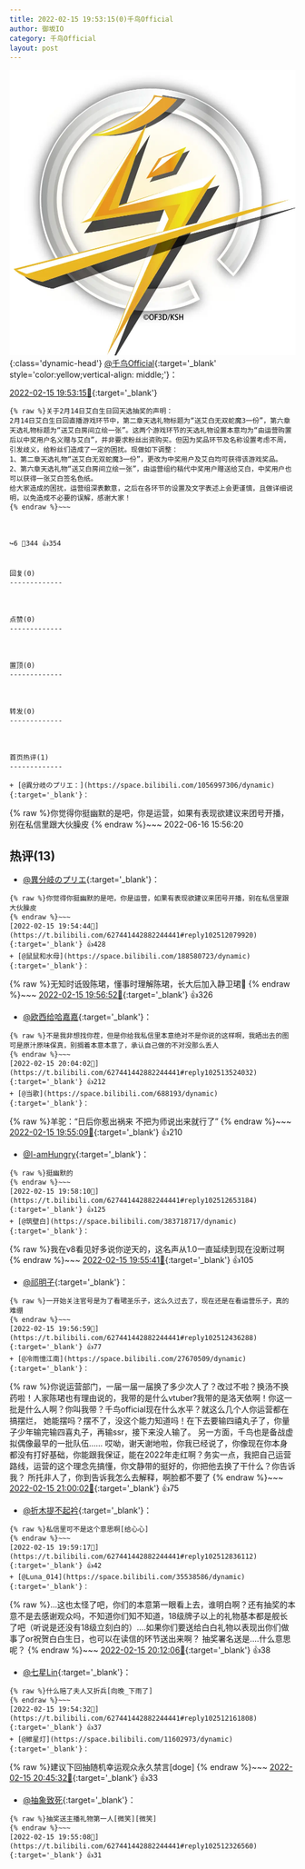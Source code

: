 ```yaml
---
title: 2022-02-15 19:53:15(0)千鸟Official
author: 御坂IO
category: 千鸟Official
layout: post
---
```


![img](/images/d7235309f85c0e1aec9d4ca9b6be983202228f8e.jpg){:class='dynamic-head'}
[@千鸟Official](https://space.bilibili.com/553771121/dynamic){:target='_blank' style='color:yellow;vertical-align: middle;'}：

[2022-02-15 19:53:15🔗](https://t.bilibili.com/627441442882244441){:target='_blank'}

~~~
{% raw %}关于2月14日艾白生日回天选抽奖的声明：
2月14日艾白生日回直播游戏环节中，第二章天选礼物标题为“送艾白无双蛇魔3一份”，第六章天选礼物标题为“送艾白房间立绘一张”。这两个游戏环节的天选礼物设置本意均为“由运营购置后以中奖用户名义赠与艾白”，并非要求粉丝出资购买。但因为奖品环节及名称设置考虑不周，引发歧义，给粉丝们造成了一定的困扰。现做如下调整：
1、第二章天选礼物“送艾白无双蛇魔3一份”，更改为中奖用户及艾白均可获得该游戏奖品。
2、第六章天选礼物“送艾白房间立绘一张”，由运营组约稿代中奖用户赠送给艾白，中奖用户也可以获得一张艾白签名色纸。
给大家造成的困扰，运营组深表歉意，之后在各环节的设置及文字表述上会更谨慎，且做详细说明，以免造成不必要的误解，感谢大家！ 
{% endraw %}~~~



↪️6 💬344 👍354


回复(0)
-------------



点赞(0)
-------------



置顶(0)
-------------



转发(0)
-------------



首页热评(1)
-------------

+ [@異分岐のプリエ：](https://space.bilibili.com/1056997306/dynamic){:target='_blank'}：
~~~
{% raw %}你觉得你挺幽默的是吧，你是运营，如果有表现欲建议来团号开播，别在私信里跟大伙臊皮
{% endraw %}~~~
2022-06-16 15:56:20


热评(13)
-------------

+ [@異分岐のプリエ](https://space.bilibili.com/1056997306/dynamic){:target='_blank'}：
~~~
{% raw %}你觉得你挺幽默的是吧，你是运营，如果有表现欲建议来团号开播，别在私信里跟大伙臊皮
{% endraw %}~~~
[2022-02-15 19:54:44🔗](https://t.bilibili.com/627441442882244441#reply102512079920){:target='_blank'} 👍428
+ [@鼠鼠和水母](https://space.bilibili.com/188580723/dynamic){:target='_blank'}：
~~~
{% raw %}无知时诋毁陈珺，懂事时理解陈珺，长大后加入静卫珺😤
{% endraw %}~~~
[2022-02-15 19:56:52🔗](https://t.bilibili.com/627441442882244441#reply102512431568){:target='_blank'} 👍326
+ [@欧西给哈嘉嘉](https://space.bilibili.com/157340391/dynamic){:target='_blank'}：
~~~
{% raw %}不是我非想找你茬，但是你给我私信里本意绝对不是你说的这样啊，我晒出去的图可是原汁原味保真，别搁着本意本意了，承认自己做的不对没那么丢人
{% endraw %}~~~
[2022-02-15 20:04:02🔗](https://t.bilibili.com/627441442882244441#reply102513524032){:target='_blank'} 👍212
+ [@当歌](https://space.bilibili.com/688193/dynamic){:target='_blank'}：
~~~
{% raw %}羊驼：“日后你惹出祸来 不把为师说出来就行了”
{% endraw %}~~~
[2022-02-15 19:55:09🔗](https://t.bilibili.com/627441442882244441#reply102512327264){:target='_blank'} 👍210
+ [@I-amHungry](https://space.bilibili.com/6715117/dynamic){:target='_blank'}：
~~~
{% raw %}挺幽默的
{% endraw %}~~~
[2022-02-15 19:58:10🔗](https://t.bilibili.com/627441442882244441#reply102512653184){:target='_blank'} 👍125
+ [@筑壁白](https://space.bilibili.com/383718717/dynamic){:target='_blank'}：
~~~
{% raw %}我在v8看见好多说你逆天的，这名声从1.0一直延续到现在没断过啊
{% endraw %}~~~
[2022-02-15 19:55:41🔗](https://t.bilibili.com/627441442882244441#reply102512280560){:target='_blank'} 👍105
+ [@祁明子](https://space.bilibili.com/12507884/dynamic){:target='_blank'}：
~~~
{% raw %}一开始关注官号是为了看珺圣乐子，这么久过去了，现在还是在看运营乐子，真的难绷
{% endraw %}~~~
[2022-02-15 19:56:59🔗](https://t.bilibili.com/627441442882244441#reply102512436288){:target='_blank'} 👍77
+ [@冷雨憶江南](https://space.bilibili.com/27670509/dynamic){:target='_blank'}：
~~~
{% raw %}你说运营部门，一届一届一届换了多少次人了？改过不啦？换汤不换药啦！人家陈珺也有理由说的，我带的是什么vtuber?我带的是洛天依啊！你这一批是什么人啊？你叫我带？千鸟official现在什么水平？就这么几个人你运营都在搞摆烂， 她能摆吗？摆不了，没这个能力知道吗！在下去要输四禧丸子了，你量子少年输完输四喜丸子，再输ssr，接下来没人输了。
另一方面，千鸟也是备战虚拟偶像最早的一批队伍……
哎呦，谢天谢地啦，你我已经说了，你像现在你本身都没有打好基础，你能跟我保证，能在2022年走红啊？务实一点，我把自己运营路线，运营的这个理念先搞懂，你文静带的挺好的，你把他去换了干什么？你告诉我？ 所托非人了，你到告诉我怎么去解释，啊脸都不要了
{% endraw %}~~~
[2022-02-15 21:00:02🔗](https://t.bilibili.com/627441442882244441#reply102520942240){:target='_blank'} 👍75
+ [@折木提不起衿](https://space.bilibili.com/34015701/dynamic){:target='_blank'}：
~~~
{% raw %}私信里可不是这个意思啊[给心心]
{% endraw %}~~~
[2022-02-15 19:59:17🔗](https://t.bilibili.com/627441442882244441#reply102512836112){:target='_blank'} 👍42
+ [@Luna_014](https://space.bilibili.com/35538586/dynamic){:target='_blank'}：
~~~
{% raw %}...这也太怪了吧，你们的本意第一眼看上去，谁明白啊？还有抽奖的本意不是去感谢观众吗，不知道你们知不知道，18级牌子以上的礼物基本都是舰长了吧（听说是还没有18级立刻白的）….如果你们要送给白白礼物以表现出你们做事了or祝贺白白生日，也可以在读信的环节送出来啊？
抽奖署名送是....什么意思呢？
{% endraw %}~~~
[2022-02-15 20:12:06🔗](https://t.bilibili.com/627441442882244441#reply102514531648){:target='_blank'} 👍38
+ [@七星Lin](https://space.bilibili.com/22798602/dynamic){:target='_blank'}：
~~~
{% raw %}什么赔了夫人又折兵[向晚_下雨了]
{% endraw %}~~~
[2022-02-15 19:54:32🔗](https://t.bilibili.com/627441442882244441#reply102512161808){:target='_blank'} 👍37
+ [@紲星灯](https://space.bilibili.com/11602973/dynamic){:target='_blank'}：
~~~
{% raw %}建议下回抽随机幸运观众永久禁言[doge]
{% endraw %}~~~
[2022-02-15 20:45:32🔗](https://t.bilibili.com/627441442882244441#reply102518990368){:target='_blank'} 👍33
+ [@抽象致死](https://space.bilibili.com/281783569/dynamic){:target='_blank'}：
~~~
{% raw %}抽奖送主播礼物第一人[微笑][微笑]
{% endraw %}~~~
[2022-02-15 19:55:08🔗](https://t.bilibili.com/627441442882244441#reply102512326560){:target='_blank'} 👍31


